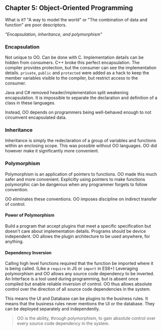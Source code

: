 ## Chapter 5: Object-Oriented Programming

What is it? "A way to model the world" or "The combination of data and function" are poor descriptors.

_"Encapsulation, inheritance, and polymorphism"_

### Encapsulation

Not unique to OO. Can be done with C. Implementation details can be hidden from consumers. C++ broke this perfect encapsulation. The compiler provides protection, but the consumer can see the implementation details. `private`, `public` and `protected` were added as a hack to keep the member variables visible to the compiler, but restrict access to the consumer.

Java and C# removed header/implementation split weakening encapsulation. It is impossible to separate the declaration and definition of a class in these languages.

Instead, OO depends on programmers being well-behaved enough to not circumvent encapsulated data.

### Inheritance

Inheritance is simply the redeclaration of a group of variables and functions within an enclosing scope. This was possible without OO languages. OO did however make it significantly more convenient.

### Polymorphism

Polymorphism is an application of pointers to functions. OO made this much safer and more convenient. Explicitly using pointers to make functions polymorphic can be dangerous when any programmer forgets to follow convention.

OO eliminates these conventions. OO imposes discipline on indirect transfer of control.

#### Power of Polymorphism

Build a program that accept plugins that meet a specific specification but doesn't care about implementation details. Programs should be device independent. OO allows the plugin architecture to be used anywhere, for anything.

#### Dependency Inversion

Calling high level functions required that the function be imported where it is being called. (Like a `require` in JS or `import` in ES6+)
Leveraging polymorphism and OO allows any source code dependency to be inverted. An Interface is a tool used during programming, but is absent once compiled but enable reliable inversion of control. OO thus allows absolute control over the direction of all source code dependencies in the system.

This means the UI and Database can be plugins to the business rules. It means that the business rules never mentions the UI or the database. They can be deployed separately and independently.

> OO is the ability, through polymorphism, to gain absolute control over every source code dependency in the system.
